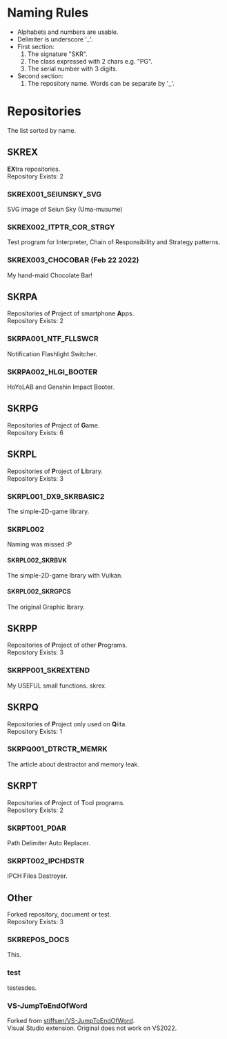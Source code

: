# Naming Rules
* Alphabets and numbers are usable.
* Delimiter is underscore '_'.
* First section:
  1. The signature "SKR".
  1. The class expressed with 2 chars e.g. "PG".
  1. The serial number with 3 digits.
* Second section:
  1. The repository name. Words can be separate by '_'.


# Repositories
The list sorted by name.


## SKREX
**EX**tra repositories.<br/>
Repository Exists: 2

### SKREX001_SEIUNSKY_SVG
SVG image of Seiun Sky (Uma-musume)
### SKREX002_ITPTR_COR_STRGY
Test program for Interpreter, Chain of Responsibility and Strategy patterns. 
### SKREX003_CHOCOBAR (Feb 22 2022)
My hand-maid Chocolate Bar!


## SKRPA
Repositories of **P**roject of smartphone **A**pps.<br />
Repository Exists: 2

### SKRPA001_NTF_FLLSWCR
Notification Flashlight Switcher.
### SKRPA002_HLGI_BOOTER
HoYoLAB and Genshin Impact Booter.


## SKRPG
Repositories of **P**roject of **G**ame.<br/>
Repository Exists: 6

### [](SKRPG001_CRLANE (Private))
### [](SKRPG002_KKTL (Private))
### [](SKRPG003_BSO (Private))
### [](SKRPG004_KRBS (Private))


## SKRPL
Repositories of **P**roject of **L**ibrary.<br/>
Repository Exists: 3

### SKRPL001_DX9_SKRBASIC2
The simple-2D-game library.
### SKRPL002
Naming was missed :P
#### SKRPL002_SKRBVK
The simple-2D-game lbrary with Vulkan.
#### SKRPL002_SKRGPCS
The original Graphic lbrary.


## SKRPP
Repositories of **P**roject of other **P**rograms.<br/>
Repository Exists: 3

### SKRPP001_SKREXTEND
My USEFUL small functions. skrex.


## SKRPQ
Repositories of **P**roject only used on **Q**iita.<br/>
Repository Exists: 1

### SKRPQ001_DTRCTR_MEMRK
The article about destractor and memory leak.


## SKRPT
Repositories of **P**roject of **T**ool programs.<br/>
Repository Exists: 2

### SKRPT001_PDAR
Path Delimiter Auto Replacer.
### SKRPT002_IPCHDSTR
IPCH Files Destroyer.


## Other
Forked repository, document or test.<br/>
Repository Exists: 3

### SKRREPOS_DOCS
This.
### test
testesdes.
### VS-JumpToEndOfWord
Forked from [stiffsen/VS-JumpToEndOfWord](https://github.com/stiffsen/VS-JumpToEndOfWord).<br/>
Visual Studio extension. Original does not work on VS2022.



